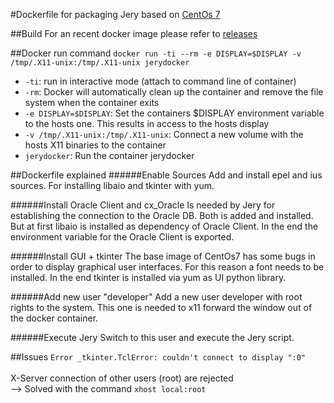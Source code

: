 #Dockerfile for packaging Jery
based on [CentOs 7](https://hub.docker.com/_/centos/)

##Build
For an recent docker image please refer to [releases](https://github.hpe.com/marcel-jakob/jery/releases)

##Docker run command
```docker run -ti --rm -e DISPLAY=$DISPLAY -v /tmp/.X11-unix:/tmp/.X11-unix jerydocker```

- ```-ti```: run in interactive mode (attach to command line of container)
- ```-rm```: Docker will automatically clean up the container and remove the file system when the container exits
- ```-e DISPLAY=$DISPLAY```: Set the containers $DISPLAY environment variable to the hosts one. This results in access to the hosts display
- ```-v /tmp/.X11-unix:/tmp/.X11-unix```: Connect a new volume with the hosts X11 binaries to the container
- ```jerydocker```: Run the container jerydocker

##Dockerfile explained
######Enable Sources
Add and install epel and ius sources. For installing libaio and tkinter with yum.

######Install Oracle Client and cx_Oracle
Is needed by Jery for establishing the connection to the Oracle DB. Both is added and installed. But at first libaio is installed as dependency of Oracle Client. In the end the environment variable for the Oracle Client is exported.
 
######Install GUI + tkinter
 The base image of CentOs7 has some bugs in order to display graphical user interfaces. For this reason a font needs to be installed. In the end tkinter is installed via yum as UI python library.
 
######Add new user "developer"
 Add a new user developer with root rights to the system. This one is needed to x11 forward the window out of the docker container.
 
######Execute Jery
 Switch to this user and execute the Jery script.
 
##Issues
```Error _tkinter.TclError: couldn't connect to display ":0"```</br></br>
X-Server connection of other users (root) are rejected</br>
--> Solved with the command ```xhost local:root```

 
